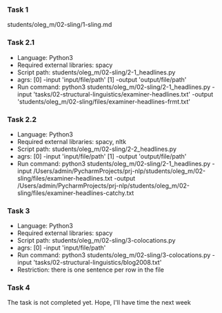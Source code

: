 ### Task 1

students/oleg_m/02-sling/1-sling.md

### Task 2.1

+ Language: Python3
+ Required external libraries: spacy
+ Script path: students/oleg_m/02-sling/2-1_headlines.py
+ agrs: [0] -input 'input/file/path' [1] -output 'output/file/path'
+ Run command: python3 students/oleg_m/02-sling/2-1_headlines.py -input 'tasks/02-structural-linguistics/examiner-headlines.txt' -output 'students/oleg_m/02-sling/files/examiner-headlines-frmt.txt'

### Task 2.2

+ Language: Python3
+ Required external libraries: spacy, nltk
+ Script path: students/oleg_m/02-sling/2-2_headlines.py
+ agrs: [0] -input 'input/file/path' [1] -output 'output/file/path'
+ Run command: python3 students/oleg_m/02-sling/2-1_headlines.py -input /Users/admin/PycharmProjects/prj-nlp/students/oleg_m/02-sling/files/examiner-headlines.txt -output /Users/admin/PycharmProjects/prj-nlp/students/oleg_m/02-sling/files/examiner-headlines-catchy.txt

### Task 3

+ Language: Python3
+ Required external libraries: spacy
+ Script path: students/oleg_m/02-sling/3-colocations.py
+ agrs: [0] -input 'input/file/path'
+ Run command: python3 students/oleg_m/02-sling/3-colocations.py -input 'tasks/02-structural-linguistics/blog2008.txt'
+ Restriction: there is one sentence per row in the file

### Task 4

The task is not completed yet. Hope, I'll have time the next week



